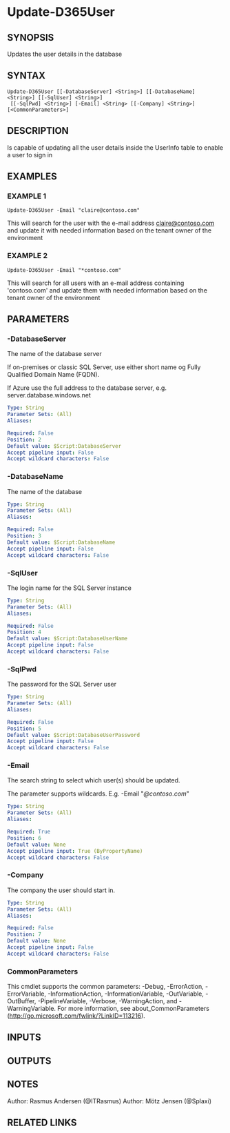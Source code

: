 ﻿---
external help file: d365fo.tools-help.xml
Module Name: d365fo.tools
online version:
schema: 2.0.0
---

# Update-D365User

## SYNOPSIS
Updates the user details in the database

## SYNTAX

```
Update-D365User [[-DatabaseServer] <String>] [[-DatabaseName] <String>] [[-SqlUser] <String>]
 [[-SqlPwd] <String>] [-Email] <String> [[-Company] <String>] [<CommonParameters>]
```

## DESCRIPTION
Is capable of updating all the user details inside the UserInfo table to enable a user to sign in

## EXAMPLES

### EXAMPLE 1
```
Update-D365User -Email "claire@contoso.com"
```

This will search for the user with the e-mail address claire@contoso.com and update it with needed information based on the tenant owner of the environment

### EXAMPLE 2
```
Update-D365User -Email "*contoso.com"
```

This will search for all users with an e-mail address containing 'contoso.com' and update them with needed information based on the tenant owner of the environment

## PARAMETERS

### -DatabaseServer
The name of the database server

If on-premises or classic SQL Server, use either short name og Fully Qualified Domain Name (FQDN).

If Azure use the full address to the database server, e.g.
server.database.windows.net

```yaml
Type: String
Parameter Sets: (All)
Aliases:

Required: False
Position: 2
Default value: $Script:DatabaseServer
Accept pipeline input: False
Accept wildcard characters: False
```

### -DatabaseName
The name of the database

```yaml
Type: String
Parameter Sets: (All)
Aliases:

Required: False
Position: 3
Default value: $Script:DatabaseName
Accept pipeline input: False
Accept wildcard characters: False
```

### -SqlUser
The login name for the SQL Server instance

```yaml
Type: String
Parameter Sets: (All)
Aliases:

Required: False
Position: 4
Default value: $Script:DatabaseUserName
Accept pipeline input: False
Accept wildcard characters: False
```

### -SqlPwd
The password for the SQL Server user

```yaml
Type: String
Parameter Sets: (All)
Aliases:

Required: False
Position: 5
Default value: $Script:DatabaseUserPassword
Accept pipeline input: False
Accept wildcard characters: False
```

### -Email
The search string to select which user(s) should be updated.

The parameter supports wildcards.
E.g.
-Email "*@contoso.com*"

```yaml
Type: String
Parameter Sets: (All)
Aliases:

Required: True
Position: 6
Default value: None
Accept pipeline input: True (ByPropertyName)
Accept wildcard characters: False
```

### -Company
The company the user should start in.

```yaml
Type: String
Parameter Sets: (All)
Aliases:

Required: False
Position: 7
Default value: None
Accept pipeline input: False
Accept wildcard characters: False
```

### CommonParameters
This cmdlet supports the common parameters: -Debug, -ErrorAction, -ErrorVariable, -InformationAction, -InformationVariable, -OutVariable, -OutBuffer, -PipelineVariable, -Verbose, -WarningAction, and -WarningVariable.
For more information, see about_CommonParameters (http://go.microsoft.com/fwlink/?LinkID=113216).

## INPUTS

## OUTPUTS

## NOTES
Author: Rasmus Andersen (@ITRasmus)
Author: Mötz Jensen (@Splaxi)

## RELATED LINKS
